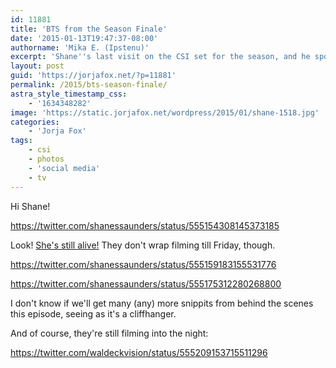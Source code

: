 ```yaml
---
id: 11881
title: 'BTS from the Season Finale'
date: '2015-01-13T19:47:37-08:00'
authorname: 'Mika E. (Ipstenu)'
excerpt: 'Shane''s last visit on the CSI set for the season, and he spotted Jorja and Eric.'
layout: post
guid: 'https://jorjafox.net/?p=11881'
permalink: /2015/bts-season-finale/
astra_style_timestamp_css:
    - '1634348282'
image: 'https://static.jorjafox.net/wordpress/2015/01/shane-1518.jpg'
categories:
    - 'Jorja Fox'
tags:
    - csi
    - photos
    - 'social media'
    - tv
---
```


Hi Shane!

https://twitter.com/shanessaunders/status/555154308145373185

Look! <a href="https://jorjafox.net/2015/megabuzz-dies/" title="MegaBuzz: Who Dies?">She's still alive!</a> They don't wrap filming till Friday, though.

https://twitter.com/shanessaunders/status/555159183155531776

https://twitter.com/shanessaunders/status/555175312280268800

I don't know if we'll get many (any) more snippits from behind the scenes this episode, seeing as it's a cliffhanger.

And of course, they're still filming into the night:

https://twitter.com/waldeckvision/status/555209153715511296
